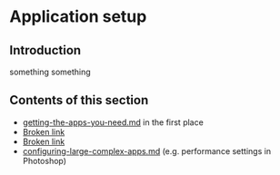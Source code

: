 # Application setup

## Introduction

something something



## Contents of this section

* [getting-the-apps-you-need.md](getting-the-apps-you-need.md "mention") in the first place
* [Broken link](broken-reference "mention")
* [Broken link](broken-reference "mention")
* [configuring-large-complex-apps.md](configuring-large-complex-apps.md "mention") (e.g. performance settings in Photoshop)
